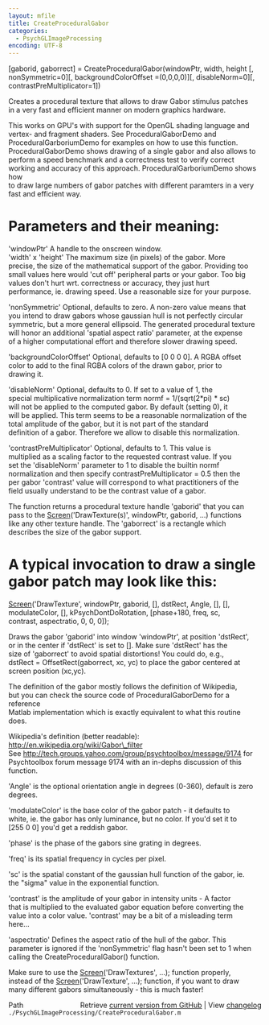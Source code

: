 ```yaml
---
layout: mfile
title: CreateProceduralGabor
categories:
  - PsychGLImageProcessing
encoding: UTF-8
---
```


[gaborid, gaborrect] = CreateProceduralGabor(windowPtr, width, height [, nonSymmetric=0][, backgroundColorOffset =(0,0,0,0)][, disableNorm=0][, contrastPreMultiplicator=1])  

Creates a procedural texture that allows to draw Gabor stimulus patches  
in a very fast and efficient manner on modern graphics hardware.  

This works on GPU's with support for the OpenGL shading language and  
vertex- and fragment shaders. See ProceduralGaborDemo and  
ProceduralGarboriumDemo for examples on how to use this function.  
ProceduralGaborDemo shows drawing of a single gabor and also allows to  
perform a speed benchmark and a correctness test to verify correct  
working and accuracy of this approach. ProceduralGarboriumDemo shows how  
to draw large numbers of gabor patches with different paramters in a very  
fast and efficient way.  

# Parameters and their meaning:  

'windowPtr' A handle to the onscreen window.  
'width' x 'height' The maximum size (in pixels) of the gabor. More  
precise, the size of the mathematical support of the gabor. Providing too  
small values here would 'cut off' peripheral parts or your gabor. Too big  
values don't hurt wrt. correctness or accuracy, they just hurt  
performance, ie. drawing speed. Use a reasonable size for your purpose.  

'nonSymmetric' Optional, defaults to zero. A non-zero value means that  
you intend to draw gabors whose gaussian hull is not perfectly circular  
symmetric, but a more general ellipsoid. The generated procedural texture  
will honor an additional 'spatial aspect ratio' parameter, at the expense  
of a higher computational effort and therefore slower drawing speed.  

'backgroundColorOffset' Optional, defaults to [0 0 0 0]. A RGBA offset  
color to add to the final RGBA colors of the drawn gabor, prior to  
drawing it.  

'disableNorm' Optional, defaults to 0. If set to a value of 1, the  
special multiplicative normalization term normf = 1/(sqrt(2\*pi) \* sc)  
will not be applied to the computed gabor. By default (setting 0), it  
will be applied. This term seems to be a reasonable normalization of the  
total amplitude of the gabor, but it is not part of the standard  
definition of a gabor. Therefore we allow to disable this normalization.  

'contrastPreMultiplicator' Optional, defaults to 1. This value is  
multiplied as a scaling factor to the requested contrast value. If you  
set the 'disableNorm' parameter to 1 to disable the builtin normf  
normalization and then specify contrastPreMultiplicator = 0.5 then the  
per gabor 'contrast' value will correspond to what practitioners of the  
field usually understand to be the contrast value of a gabor.  


The function returns a procedural texture handle 'gaborid' that you can  
pass to the [Screen](/docs/Screen)('DrawTexture(s)', windowPtr, gaborid, ...) functions  
like any other texture handle. The 'gaborrect' is a rectangle which  
describes the size of the gabor support.  

# A typical invocation to draw a single gabor patch may look like this:  

[Screen](/docs/Screen)('DrawTexture', windowPtr, gaborid, [], dstRect, Angle, [], [],  
modulateColor, [], kPsychDontDoRotation, [phase+180, freq, sc,  
contrast, aspectratio, 0, 0, 0]);  

Draws the gabor 'gaborid' into window 'windowPtr', at position 'dstRect',  
or in the center if 'dstRect' is set to []. Make sure 'dstRect' has the  
size of 'gaborrect' to avoid spatial distortions! You could do, e.g.,  
dstRect = OffsetRect(gaborrect, xc, yc) to place the gabor centered at  
screen position (xc,yc).  

The definition of the gabor mostly follows the definition of Wikipedia,  
but you can check the source code of ProceduralGaborDemo for a reference  
Matlab implementation which is exactly equivalent to what this routine  
does.  

Wikipedia's definition (better readable): http://en.wikipedia.org/wiki/Gabor\_filter  
See http://tech.groups.yahoo.com/group/psychtoolbox/message/9174 for  
Psychtoolbox forum message 9174 with an in-dephs discussion of this  
function.  


'Angle' is the optional orientation angle in degrees (0-360), default is zero degrees.  

'modulateColor' is the base color of the gabor patch - it defaults to  
white, ie. the gabor has only luminance, but no color. If you'd set it to  
[255 0 0] you'd get a reddish gabor.  

'phase' is the phase of the gabors sine grating in degrees.  

'freq' is its spatial frequency in cycles per pixel.  

'sc' is the spatial constant of the gaussian hull function of the gabor, ie.  
the "sigma" value in the exponential function.  

'contrast' is the amplitude of your gabor in intensity units - A factor  
that is multiplied to the evaluated gabor equation before converting the  
value into a color value. 'contrast' may be a bit of a misleading term  
here...  

'aspectratio' Defines the aspect ratio of the hull of the gabor. This  
parameter is ignored if the 'nonSymmetric' flag hasn't been set to 1 when  
calling the CreateProceduralGabor() function.  

Make sure to use the [Screen](/docs/Screen)('DrawTextures', ...); function properly,  
instead of the [Screen](/docs/Screen)('DrawTexture', ...); function, if you want to draw  
many different gabors simultaneously - this is much faster!  




<div class="code_header" style="text-align:right;">
  <span style="float:left;">Path&nbsp;&nbsp;</span> <span class="counter">Retrieve <a href=
  "https://raw.github.com/Psychtoolbox-3/Psychtoolbox-3/beta/./PsychGLImageProcessing/CreateProceduralGabor.m">current version from GitHub</a> | View <a href=
  "https://github.com/Psychtoolbox-3/Psychtoolbox-3/commits/beta/./PsychGLImageProcessing/CreateProceduralGabor.m">changelog</a></span>
</div>
<div class="code">
  <code>./PsychGLImageProcessing/CreateProceduralGabor.m</code>
</div>
